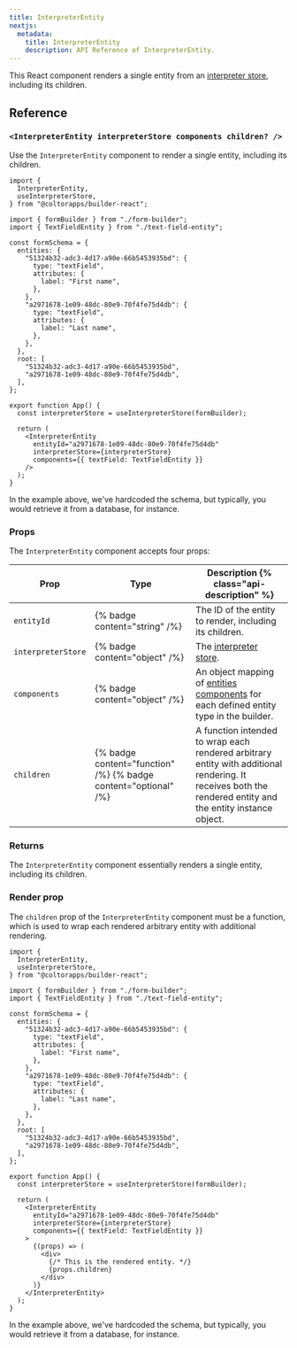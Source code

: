 ```yaml
---
title: InterpreterEntity
nextjs:
  metadata:
    title: InterpreterEntity
    description: API Reference of InterpreterEntity.
---
```


This React component renders a single entity from an [interpreter store](/docs/api/react/use-interpreter-store), including its children.

## Reference

### `<InterpreterEntity interpreterStore components children? />`

Use the `InterpreterEntity` component to render a single entity, including its children.

```tsx
import {
  InterpreterEntity,
  useInterpreterStore,
} from "@coltorapps/builder-react";

import { formBuilder } from "./form-builder";
import { TextFieldEntity } from "./text-field-entity";

const formSchema = {
  entities: {
    "51324b32-adc3-4d17-a90e-66b5453935bd": {
      type: "textField",
      attributes: {
        label: "First name",
      },
    },
    "a2971678-1e09-48dc-80e9-70f4fe75d4db": {
      type: "textField",
      attributes: {
        label: "Last name",
      },
    },
  },
  root: [
    "51324b32-adc3-4d17-a90e-66b5453935bd",
    "a2971678-1e09-48dc-80e9-70f4fe75d4db",
  ],
};

export function App() {
  const interpreterStore = useInterpreterStore(formBuilder);

  return (
    <InterpreterEntity
      entityId="a2971678-1e09-48dc-80e9-70f4fe75d4db"
      interpreterStore={interpreterStore}
      components={{ textField: TextFieldEntity }}
    />
  );
}
```

In the example above, we've hardcoded the schema, but typically, you would retrieve it from a database, for instance.

### Props

The `InterpreterEntity` component accepts four props:

| Prop               | Type                                                            | Description {% class="api-description" %}                                                                                                                  |
| ------------------ | --------------------------------------------------------------- | ---------------------------------------------------------------------------------------------------------------------------------------------------------- |
| `entityId`         | {% badge content="string" /%}                                   | The ID of the entity to render, including its children.                                                                                                    |
| `interpreterStore` | {% badge content="object" /%}                                   | The [interpreter store](/docs/api/react/use-interpreter-store).                                                                                            |
| `components`       | {% badge content="object" /%}                                   | An object mapping of [entities components](/docs/api/react/create-entity-component) for each defined entity type in the builder.                           |
| `children`         | {% badge content="function" /%} {% badge content="optional" /%} | A function intended to wrap each rendered arbitrary entity with additional rendering. It receives both the rendered entity and the entity instance object. |

### Returns

The `InterpreterEntity` component essentially renders a single entity, including its children.

### Render prop

The `children` prop of the `InterpreterEntity` component must be a function, which is used to wrap each rendered arbitrary entity with additional rendering.

```tsx
import {
  InterpreterEntity,
  useInterpreterStore,
} from "@coltorapps/builder-react";

import { formBuilder } from "./form-builder";
import { TextFieldEntity } from "./text-field-entity";

const formSchema = {
  entities: {
    "51324b32-adc3-4d17-a90e-66b5453935bd": {
      type: "textField",
      attributes: {
        label: "First name",
      },
    },
    "a2971678-1e09-48dc-80e9-70f4fe75d4db": {
      type: "textField",
      attributes: {
        label: "Last name",
      },
    },
  },
  root: [
    "51324b32-adc3-4d17-a90e-66b5453935bd",
    "a2971678-1e09-48dc-80e9-70f4fe75d4db",
  ],
};

export function App() {
  const interpreterStore = useInterpreterStore(formBuilder);

  return (
    <InterpreterEntity
      entityId="a2971678-1e09-48dc-80e9-70f4fe75d4db"
      interpreterStore={interpreterStore}
      components={{ textField: TextFieldEntity }}
    >
      {(props) => (
        <div>
          {/* This is the rendered entity. */}
          {props.children}
        </div>
      )}
    </InterpreterEntity>
  );
}
```

In the example above, we've hardcoded the schema, but typically, you would retrieve it from a database, for instance.
